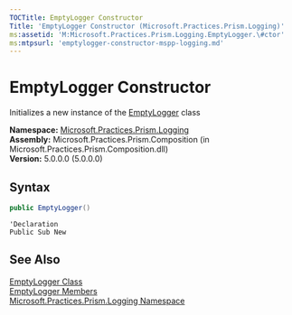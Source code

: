 ```yaml
---
TOCTitle: EmptyLogger Constructor
Title: 'EmptyLogger Constructor (Microsoft.Practices.Prism.Logging)'
ms:assetid: 'M:Microsoft.Practices.Prism.Logging.EmptyLogger.\#ctor'
ms:mtpsurl: 'emptylogger-constructor-mspp-logging.md'
---
```


# EmptyLogger Constructor

Initializes a new instance of the [EmptyLogger](/patterns-practices/reference/emptylogger-class-mspp-logging) class

**Namespace:** [Microsoft.Practices.Prism.Logging](/patterns-practices/reference/mspp-logging-namespace)<br/>
**Assembly:** Microsoft.Practices.Prism.Composition (in Microsoft.Practices.Prism.Composition.dll)<br/>
**Version:** 5.0.0.0 (5.0.0.0)

## Syntax

```C#
public EmptyLogger()
```

```VB
'Declaration
Public Sub New
```

## See Also

[EmptyLogger Class](/patterns-practices/reference/emptylogger-class-mspp-logging)<br/>
[EmptyLogger Members](/patterns-practices/reference/emptylogger-members-mspp-logging)<br/>
[Microsoft.Practices.Prism.Logging Namespace](/patterns-practices/reference/mspp-logging-namespace)<br/>